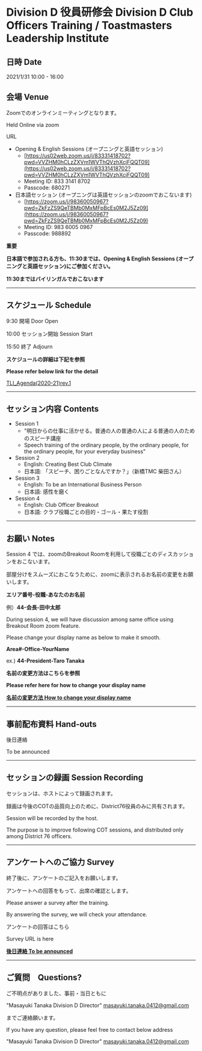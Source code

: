 # Division D 役員研修会 Division D Club Officers Training / Toastmasters Leadership Institute
  
## 日時 Date 
  
2021/1/31 10:00 - 16:00
  
## 会場 Venue
  
Zoomでのオンラインミーティングとなります。
  
Held Online via zoom
  
URL
  
- Opening & English Sessions (オープニングと英語セッション)
    - [https://us02web.zoom.us/j/83331418702?pwd=VVZHM0hCLzZXVm1WVThQVzhXcjFQQT09](https://us02web.zoom.us/j/83331418702?pwd=VVZHM0hCLzZXVm1WVThQVzhXcjFQQT09)
    - Meeting ID: 833 3141 8702
    - Passcode: 680271
- 日本語セッション (オープニングは英語セッションのzoomでおこないます) 
    - [https://zoom.us/j/98360050967?pwd=ZkFzZS9QeTBMb0MxMFpBcEs0M2J5Zz09](https://zoom.us/j/98360050967?pwd=ZkFzZS9QeTBMb0MxMFpBcEs0M2J5Zz09)
    - Meeting ID: 983 6005 0967
    - Passcode: 988892
  
**重要**
  
**日本語で参加される方も、11:30までは、Opening & English Sessions (オープニングと英語セッション)にご参加ください。**
  
**11:30まではバイリンガルでおこないます**
  
---
  
## スケジュール Schedule
  
9:30 開場 Door Open
  
10:00 セッション開始 Session Start
  
15:50 終了 Adjourn
  
**スケジュールの詳細は下記を参照**
  
**Please refer below link for the detail**
  
[TLI_Agenda(2020-21)rev.1](https://1drv.ms/x/s!AqtemAEf9YLco38yo82EbSJjulQA?e=6brHOm)
  
---
  
## セッション内容 Contents
  
- Session 1
    - "明日からの仕事に活かせる。普通の人の普通の人による普通の人のためのスピーチ講座
    - Speech training of the ordinary people, by the ordinary people, for the ordinary people, for your everyday business"
- Session 2
    - English: Creating Best Club Climate
    - 日本語: 「スピーチ、困りごとなんですか？」（新橋TMC 柴田さん）
- Session 3
    - English: To be an International Business Person 
    - 日本語: 感性を磨く
- Session 4
    - English: Club Officer Breakout 
    - 日本語: クラブ役職ごとの目的・ゴール・果たす役割

---
  
## お願い Notes
  
Session 4 では、zoomのBreakout Roomを利用して役職ごとのディスカッションをおこないます。
  
部屋分けをスムーズにおこなうために、zoomに表示されるお名前の変更をお願いします。
  
**エリア番号-役職-あなたのお名前**
  
例）**44-会長-田中太郎**
  
During session 4, we will have discussion among same office using Breakout Room zoom feature.
  
Please change your display name as below to make it smooth.
  
**Area#-Office-YourName**
  
ex.) **44-President-Taro Tanaka**
  
**名前の変更方法はこちらを参照**
  
**Please refer here for how to change your display name**
  
**[名前の変更方法 How to change your display name](3_COT1_DivI_HowtochangeZOOMname.pdf)**
  
---
  
## 事前配布資料 Hand-outs
  
後日連絡

To be announced  
  
---
  
## セッションの録画 Session Recording
  
セッションは、ホストによって録画されます。
  
録画は今後のCOTの品質向上のために、District76役員のみに共有されます。
  
Session will be recorded by the host.
  
The purpose is to improve following COT sessions, and distributed only among District 76 officers.
  
---

## アンケートへのご協力 Survey
  
終了後に、アンケートのご記入をお願いします。
  
アンケートへの回答をもって、出席の確認とします。
  
Please answer a survey after the training.
  
By answering the survey, we will check your attendance.

アンケートの回答はこちら
  
Survey URL is here
  
**[後日連絡 To be announced]()**
  
---
  
## ご質問　Questions?
  
ご不明点がありました、事前・当日ともに
  
"Masayuki Tanaka Division D Director" <masayuki.tanaka.0412@gmail.com>
  
までご連絡願います。
  
If you have any question, please feel free to contact below address
  
"Masayuki Tanaka Division D Director" <masayuki.tanaka.0412@gmail.com>
